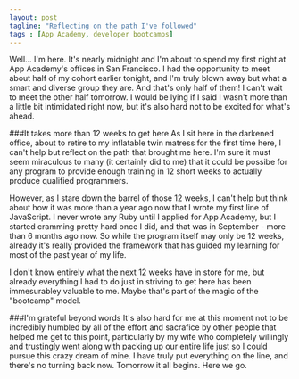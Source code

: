 ```yaml
---
layout: post
tagline: "Reflecting on the path I've followed"
tags : [App Academy, developer bootcamps]
---
```

Well... I'm here. It's nearly midnight and I'm about to spend my first night at App Academy's offices in San Francisco. I had the opportunity to meet about half of my cohort earlier tonight, and I'm truly blown away but what a smart and diverse group they are. And that's only half of them! I can't wait to meet the other half tomorrow. I would be lying if I said I wasn't more than a little bit intimidated right now, but it's also hard not to be excited for what's ahead.

###It takes more than 12 weeks to get here
As I sit here in the darkened office, about to retire to my inflatable twin matress for the first time here, I can't help but reflect on the path that brought me here. I'm sure it must seem miraculous to many (it certainly did to me) that it could be possibe for any program to provide enough training in 12 short weeks to actually produce qualified programmers. 

However, as I stare down the barrel of those 12 weeks, I can't help but think about how it was more than a year ago now that I wrote my first line of JavaScript. I never wrote any Ruby until I applied for App Academy, but I started cramming pretty hard once I did, and that was in September - more than 6 months ago now. So while the program itself may only be 12 weeks, already it's really provided the framework that has guided my learning for most of the past year of my life. 

I don't know entirely what the next 12 weeks have in store for me, but already everything I had to do just in striving to get here has been immesurabley valuable to me. Maybe that's part of the magic of the "bootcamp" model.

###I'm grateful beyond words
It's also hard for me at this moment not to be incredibly humbled by all of the effort and sacrafice by other people that helped me get to this point, particularly by my wife who completely willingly and trustingly went along with packing up our entire life just so I could pursue this crazy dream of mine. I have truly put everything on the line, and there's no turning back now. Tomorrow it all begins. Here we go.